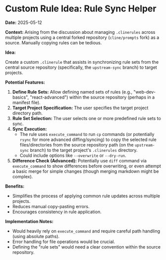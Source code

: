 # Custom Rule Idea: Rule Sync Helper

**Date:** 2025-05-12

**Context:** Arising from the discussion about managing `.clinerules` across multiple projects using a central forked repository (`cline/prompts` fork) as a source. Manually copying rules can be tedious.

**Idea:**

Create a custom `.clinerule` that assists in synchronizing rule sets from the central source repository (specifically, the `upstream-sync` branch) to target projects.

**Potential Features:**

1.  **Define Rule Sets:** Allow defining named sets of rules (e.g., "web-dev-basics", "react-advanced") within the source repository (perhaps in a manifest file).
2.  **Target Project Specification:** The user specifies the target project directory path.
3.  **Rule Set Selection:** The user selects one or more predefined rule sets to sync.
4.  **Sync Execution:**
    *   The rule uses `execute_command` to run `cp` commands (or potentially `rsync` for more advanced diffing/syncing) to copy the selected rule files/directories from the source repository path (on the `upstream-sync` branch) to the target project's `.clinerules` directory.
    *   Could include options like `--overwrite` or `--dry-run`.
5.  **Difference Check (Advanced):** Potentially use `diff` command via `execute_command` to show differences before overwriting, or even attempt a basic merge for simple changes (though merging markdown might be complex).

**Benefits:**

*   Simplifies the process of applying common rule updates across multiple projects.
*   Reduces manual copy-pasting errors.
*   Encourages consistency in rule application.

**Implementation Notes:**

*   Would heavily rely on `execute_command` and require careful path handling (using absolute paths).
*   Error handling for file operations would be crucial.
*   Defining the "rule sets" would need a clear convention within the source repository.
